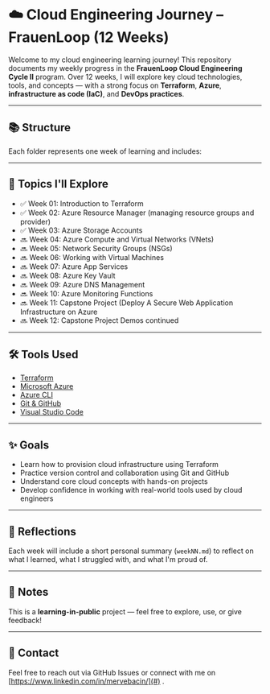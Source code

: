 # ☁️ Cloud Engineering Journey – FrauenLoop (12 Weeks)

Welcome to my cloud engineering learning journey! This repository documents my weekly progress in the **FrauenLoop Cloud Engineering Cycle II** program. Over 12 weeks, I will explore key cloud technologies, tools, and concepts — with a strong focus on **Terraform**, **Azure**, **infrastructure as code (IaC)**, and **DevOps practices**.

---

## 📚 Structure

Each folder represents one week of learning and includes:


---

## 🚀 Topics I'll Explore

- ✅ Week 01: Introduction to Terraform
- ✅ Week 02: Azure Resource Manager (managing resource groups and provider)
- ✅ Week 03: Azure Storage Accounts
- 🔜 Week 04: Azure Compute and Virtual Networks (VNets)
- 🔜 Week 05: Network Security Groups (NSGs)
- 🔜 Week 06: Working with Virtual Machines
- 🔜 Week 07: Azure App Services
- 🔜 Week 08: Azure Key Vault
- 🔜 Week 09: Azure DNS Management
- 🔜 Week 10: Azure Monitoring Functions
- 🔜 Week 11: Capstone Project (Deploy A Secure Web Application Infrastructure on Azure
- 🔜 Week 12: Capstone Project Demos continued

---

## 🛠️ Tools Used

- [Terraform](https://www.terraform.io/)
- [Microsoft Azure](https://azure.microsoft.com/)
- [Azure CLI](https://learn.microsoft.com/en-us/cli/azure/install-azure-cli)
- [Git & GitHub](https://github.com/)
- [Visual Studio Code](https://code.visualstudio.com/)

---

## ✨ Goals

- Learn how to provision cloud infrastructure using Terraform
- Practice version control and collaboration using Git and GitHub
- Understand core cloud concepts with hands-on projects
- Develop confidence in working with real-world tools used by cloud engineers

---

## 🧠 Reflections

Each week will include a short personal summary (`weekNN.md`) to reflect on what I learned, what I struggled with, and what I'm proud of.

---

## 📌 Notes

This is a **learning-in-public** project — feel free to explore, use, or give feedback!

---

## 📧 Contact

Feel free to reach out via GitHub Issues or connect with me on [https://www.linkedin.com/in/mervebacin/](#) .

